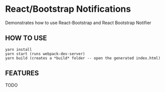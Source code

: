 # React/Bootstrap Notifications

Demonstrates how to use React-Bootstrap and React Bootstrap Notifier

## HOW TO USE

```
yarn install
yarn start (runs webpack-dev-server)
yarn build (creates a *build* folder -- open the generated index.html)
```

## FEATURES

TODO
